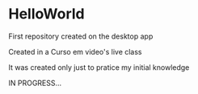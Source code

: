 # HelloWorld
 First repository created on the desktop app

Created in a Curso em video's live class

It was created only just to pratice my initial knowledge

IN PROGRESS...